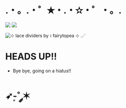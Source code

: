 # .・。.・゜✭・.・✫・゜・。.

![](https://komarev.com/ghpvc/?username=HITOGAWARII&color=green&style=plastic&label=stalkers) ![](https://hit.yhype.me/github/profile?account_id=168235619)

<img src="https://64.media.tumblr.com/5af54a228e6afeacc7cd6313f58c69cd/a88210f21fa3a2ce-c0/s1280x1920/ab77f54a2418d33f76d5d2a3a6d80a3fd78e0075.png" alt="⊹ lace dividers by ଽ fairytopea ⊹ ..·`"/>
 
# HEADS UP!!

- Bye bye, going on a hiatus!!

# ➶-͙˚ ༘✶
